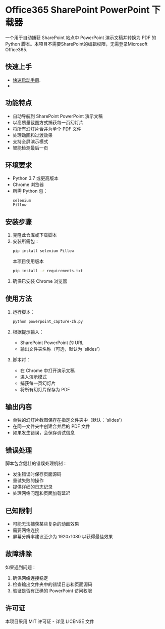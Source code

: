 # Office365 SharePoint PowerPoint 下载器

一个用于自动捕获 SharePoint 站点中 PowerPoint 演示文稿并转换为 PDF 的 Python 脚本。本项目不需要SharePoint的编辑权限，无需登录Microsoft Office365.

## 快速上手

-  [快速启动手册](easy-start-guide.md).
-  
## 功能特点

- 自动导航到 SharePoint PowerPoint 演示文稿
- 以高质量截图方式捕获每一页幻灯片
- 将所有幻灯片合并为单个 PDF 文件
- 处理动画和过渡效果
- 支持全屏演示模式
- 智能检测最后一页

## 环境要求

- Python 3.7 或更高版本
- Chrome 浏览器
- 所需 Python 包：
  ```
  selenium
  Pillow
  ```

## 安装步骤

1. 克隆此仓库或下载脚本
2. 安装所需包：
   ```bash
   pip install selenium Pillow
   ```
   本项目使用版本  
   ```bash
   pip install -r requirements.txt
   ```
3. 确保已安装 Chrome 浏览器

## 使用方法

1. 运行脚本：
   ```bash
   python powerpoint_capture-zh.py
   ```

2. 根据提示输入：
   - SharePoint PowerPoint 的 URL
   - 输出文件夹名称（可选，默认为 'slides'）

3. 脚本将：
   - 在 Chrome 中打开演示文稿
   - 进入演示模式
   - 捕获每一页幻灯片
   - 将所有幻灯片保存为 PDF

## 输出内容

- 单独的幻灯片截图保存在指定文件夹中（默认：'slides'）
- 在同一文件夹中创建合并后的 PDF 文件
- 如果发生错误，会保存调试信息

## 错误处理

脚本包含健壮的错误处理机制：
- 发生错误时保存页面源码
- 重试失败的操作
- 提供详细的日志记录
- 处理网络问题和页面加载延迟

## 已知限制

- 可能无法捕获某些复杂的动画效果
- 需要网络连接
- 屏幕分辨率建议至少为 1920x1080 以获得最佳效果

## 故障排除

如果遇到问题：

1. 确保网络连接稳定
2. 检查输出文件夹中的错误日志和页面源码
3. 验证是否有正确的 PowerPoint 访问权限

## 许可证

本项目采用 MIT 许可证 - 详见 LICENSE 文件 
